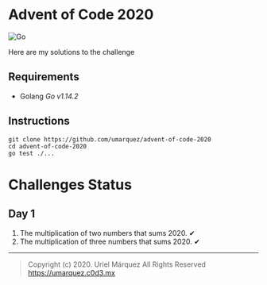 # Advent of Code 2020

![Go](https://github.com/umarquez/advent-of-code-2020/workflows/Go/badge.svg)

Here are my solutions to the challenge

## Requirements

+ Golang _Go v1.14.2_

## Instructions

```
git clone https://github.com/umarquez/advent-of-code-2020
cd advent-of-code-2020
go test ./...
```

# Challenges Status

## Day 1

1. The multiplication of two numbers that sums 2020. ✔
2. The multiplication of three numbers that sums 2020. ✔

-----
> Copyright (c) 2020. Uriel Márquez All Rights Reserved
> https://umarquez.c0d3.mx
